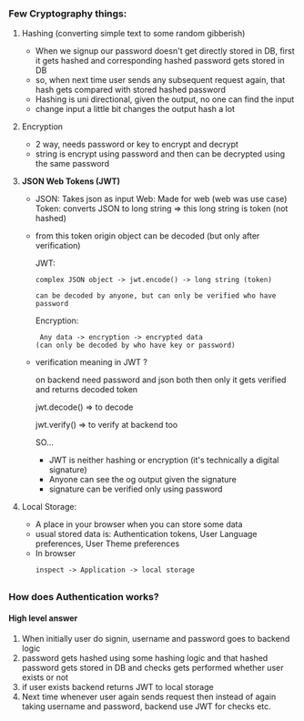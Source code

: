 ### Few Cryptography things:

1. Hashing (converting simple text to some random gibberish)
   
    - When we signup our password doesn't get directly stored in DB, first it gets hashed and corresponding hashed password gets stored in DB
    - so, when next time user sends any subsequent request again, that hash gets compared with stored hashed password
    - Hashing is uni directional, given the output, no one can find the input
    - change input a little bit changes the output hash a lot

2. Encryption
    - 2 way, needs password or key to encrypt and decrypt
    - string is encrypt using password and then can be decrypted using the same password


3. **JSON Web Tokens (JWT)**

    - JSON: Takes json as input
      Web:  Made for web (web was use case)
      Token: converts JSON to long string => this long string is token (not hashed)

    - from this token origin object can be decoded (but only after verification)

      JWT:

      ```
      complex JSON object -> jwt.encode() -> long string (token)
       
      can be decoded by anyone, but can only be verified who have password
      ```

      Encryption:
      ```
       Any data -> encryption -> encrypted data
      (can only be decoded by who have key or password)
       ```

    - verification meaning in JWT ?
  
      on backend need password and json both then only it gets verified and returns decoded token

      jwt.decode() => to decode

      jwt.verify() => to verify at backend too

      SO...
       - JWT is neither hashing or encryption (it's technically a digital signature)
       - Anyone can see the og output given the signature
       - signature can be verified only using password

4. Local Storage:

     - A place in your browser when you can store some data
     - usual stored data is: Authentication tokens, User Language preferences, User Theme preferences
     - In browser
          ```
          inspect -> Application -> local storage
          ````
##

### How does Authentication works?
#### High level answer
1. When initially user do signin, username and password goes to backend logic
2. password gets hashed using some hashing logic and that hashed password gets stored in DB and checks gets performed whether user exists or not
3. if user exists backend returns JWT to local storage
4. Next time whenever user again sends request then instead of again taking username and password, backend use JWT for checks etc.